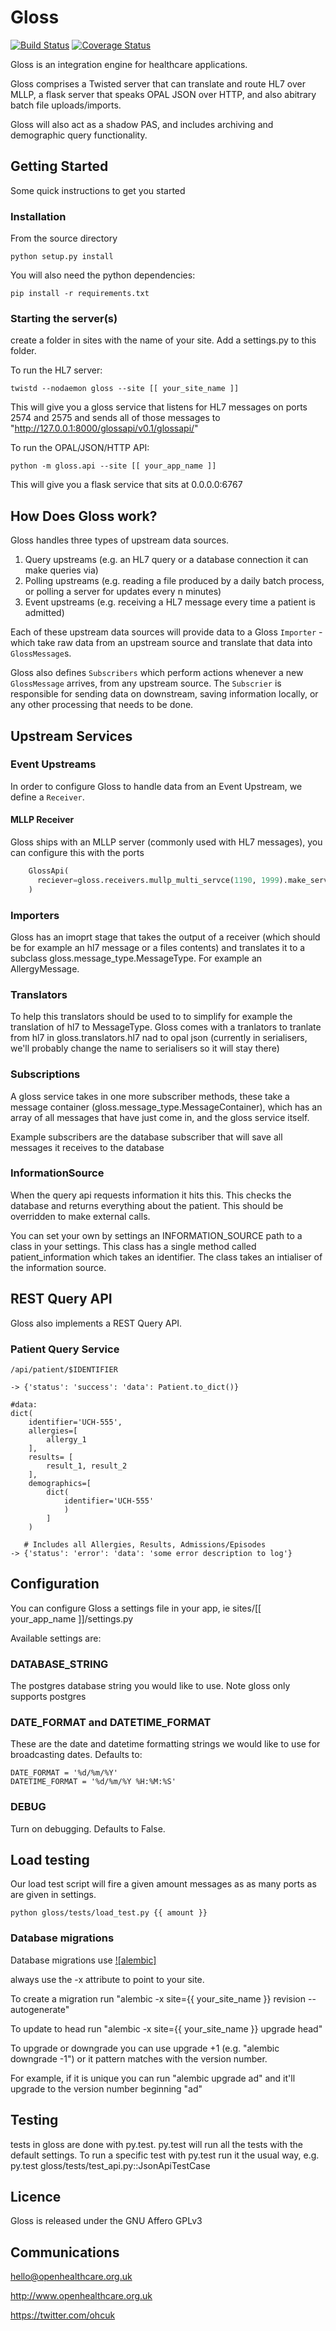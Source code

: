 # Gloss

[![Build Status](https://travis-ci.org/openhealthcare/gloss.svg?branch=master)](https://travis-ci.org/openhealthcare/gloss)
[![Coverage Status](https://coveralls.io/repos/github/openhealthcare/gloss/badge.svg?branch=master)](https://coveralls.io/github/openhealthcare/gloss?branch=master)

Gloss is an integration engine for healthcare applications.

Gloss comprises a Twisted server that can translate and route HL7 over MLLP, a
flask server that speaks OPAL JSON over HTTP, and also abitrary batch file
uploads/imports.

Gloss will also act as a shadow PAS, and includes archiving and demographic
query functionality.

## Getting Started

Some quick instructions to get you started

### Installation

From the source directory

    python setup.py install

You will also need the python dependencies:

    pip install -r requirements.txt

### Starting the server(s)
create a folder in sites with the name of your site. Add a settings.py to this folder.

To run the HL7 server:

    twistd --nodaemon gloss --site [[ your_site_name ]]

This will give you a gloss service that listens for HL7 messages on ports 2574 and 2575 and sends all of those messages to "http://127.0.0.1:8000/glossapi/v0.1/glossapi/"


To run the OPAL/JSON/HTTP API:

    python -m gloss.api --site [[ your_app_name ]]

This will give you a flask service that sits at 0.0.0.0:6767


## How Does Gloss work?

Gloss handles three types of upstream data sources.

  1. Query upstreams (e.g. an HL7 query or a database connection it can make queries via)
  2. Polling upstreams (e.g. reading a file produced by a daily batch process, or polling a server for updates every n minutes)
  3. Event upstreams (e.g. receiving a HL7 message every time a patient is admitted)

Each of these upstream data sources will provide data to a Gloss `Importer` - which take raw data from an upstream source and translate that data into `GlossMessage`s.

Gloss also defines `Subscribers` which perform actions whenever a new `GlossMessage` arrives, from any upstream source. The `Subscrier` is responsible for sending data on downstream, saving information locally, or any other processing that needs to be done.


## Upstream Services

### Event Upstreams

In order to configure Gloss to handle data from an Event Upstream, we define a `Receiver`.

#### MLLP Receiver

Gloss ships with an MLLP server (commonly used with HL7 messages), you can configure this with the ports

```python
    GlossApi(
      reciever=gloss.receivers.mullp_multi_servce(1190, 1999).make_service
    )
```

### Importers

Gloss has an imoprt stage that takes the output of a receiver (which should be for example an hl7 message or a files contents) and translates it to a subclass gloss.message_type.MessageType. For example an AllergyMessage.


### Translators

To help this translators should be used to to simplify for example the translation of hl7 to MessageType. Gloss comes with a tranlators to tranlate from hl7 in gloss.translators.hl7 nad to opal json (currently in serialisers, we'll probably change the name to serialisers so it will stay there)


### Subscriptions

A gloss service takes in one more subscriber methods, these take a message container (gloss.message_type.MessageContainer), which has an array of all messages that have just come in, and the gloss service itself.

Example subscribers are the database subscriber that will save all messages it receives to the database

### InformationSource

When the query api requests information it hits this. This checks the database and returns everything about the patient. This should be overridden to make external calls.

You can set your own by settings an INFORMATION_SOURCE path to a class in your settings. This class has a single method
called patient_information which takes an identifier. The class takes an intialiser of the information source.


## REST Query API

Gloss also implements a REST Query API.


### Patient Query Service

    /api/patient/$IDENTIFIER

    -> {'status': 'success': 'data': Patient.to_dict()}

    #data:
    dict(
        identifier='UCH-555',
        allergies=[
            allergy_1
        ],
        results= [
            result_1, result_2
        ],
        demographics=[
            dict(
                identifier='UCH-555'
                )
            ]
        )

       # Includes all Allergies, Results, Admissions/Episodes
    -> {'status': 'error': 'data': 'some error description to log'}


## Configuration

You can configure Gloss a settings file in your app, ie sites/[[ your_app_name ]]/settings.py

Available settings are:

### DATABASE_STRING

The postgres database string you would like to use. Note gloss only supports postgres

### DATE_FORMAT and DATETIME_FORMAT

These are the date and datetime formatting strings we would like to use for broadcasting
dates. Defaults to:

    DATE_FORMAT = '%d/%m/%Y'
    DATETIME_FORMAT = '%d/%m/%Y %H:%M:%S'

### DEBUG

Turn on debugging. Defaults to False.

## Load testing

Our load test script will fire a given amount messages as as many ports as are given in settings.

    python gloss/tests/load_test.py {{ amount }}

### Database migrations

Database migrations use [![alembic]](http://alembic.readthedocs.org/)

always use the -x attribute to point to your site.

To create a migration run "alembic -x site={{ your_site_name }} revision --autogenerate"

To update to head run "alembic -x site={{ your_site_name }} upgrade head"

To upgrade or downgrade you can use upgrade +1 (e.g. "alembic downgrade -1") or it pattern matches with the version number.

For example, if it is unique you can run "alembic upgrade ad" and it'll upgrade to the version number beginning
"ad"

## Testing
tests in gloss are done with py.test. py.test will run all the tests with the default settings. To run a specific test with py.test run it the usual way, e.g. py.test gloss/tests/test_api.py::JsonApiTestCase

## Licence

Gloss is released under the GNU Affero GPLv3

## Communications

hello@openhealthcare.org.uk

http://www.openhealthcare.org.uk

https://twitter.com/ohcuk
